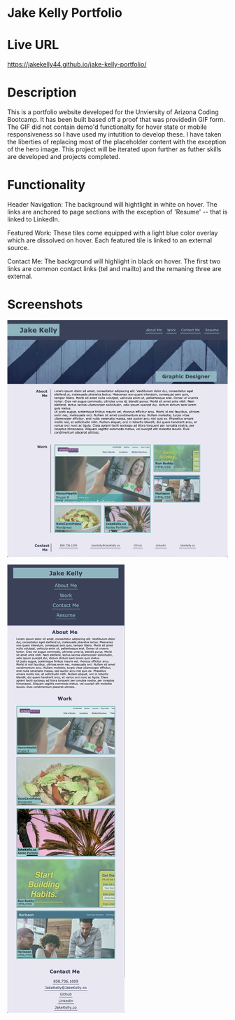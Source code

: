 # Jake Kelly Portfolio 

# Live URL
https://jakekelly44.github.io/jake-kelly-portfolio/

# Description
This is a portfolio website developed for the Unviersity of Arizona Coding Bootcamp. It has been built based off a proof that was providedin GIF form. The GIF did not contain demo'd functionalty for hover state or mobile responsiveness so I have used my intutition to develop these. I have taken the liberties of replacing most of the placeholder content with the exception of the hero image. This project will be iterated upon further as futher skills are developed and projects completed. 

# Functionality 
Header Navigation: The background will hightlight in white on hover. The links are anchored to page sections with the exception of 'Resume' -- that is linked to LinkedIn. 

Featured Work: These tiles come equipped with a light blue color overlay which are dissolved on hover. Each featured tile is linked to an external source. 

Contact Me: The background will highlight in black on hover. The first two links are common contact links (tel and mailto) and the remaning three are external. 

# Screenshots

![Proof of Portfolio Site Build -- Desktop](./assets/documentation/portfolio-proof-desktop.png?raw=true "Desktop Portfolio Proof")


![Proof of Portfolio Site Build -- Mobile](./assets/documentation/portfolio-proof-mobile.png?raw=true "Mobile Portfolio Proof")
